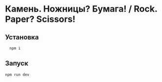 # Камень. Ножницы? Бумага! / Rock. Paper? Scissors!

## Установка

```sh
  npm i
```

## Запуск

```sh
npm run dev
```
